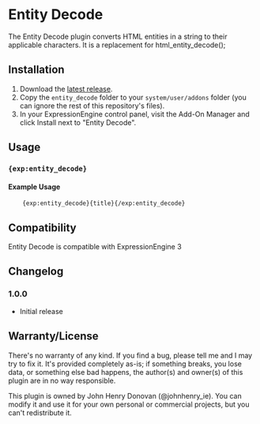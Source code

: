 # Entity Decode

The Entity Decode plugin converts HTML entities in a string to their applicable characters. It is a replacement for html_entity_decode();

## Installation

1. Download the [latest release](https://github.com/john-henry/Entity-Decode/releases/latest).
2. Copy the `entity_decode` folder to your `system/user/addons` folder (you can ignore the rest of this repository's files).
3. In your ExpressionEngine control panel, visit the Add-On Manager and click Install next to "Entity Decode".


## Usage

### `{exp:entity_decode}`


#### Example Usage

        {exp:entity_decode}{title}{/exp:entity_decode}


## Compatibility

Entity Decode is compatible with ExpressionEngine 3

## Changelog


### 1.0.0

- Initial release

## Warranty/License

There's no warranty of any kind. If you find a bug, please tell me and I may try to fix it. It's provided completely as-is; if something breaks, you lose data, or something else bad happens, the author(s) and owner(s) of this plugin are in no way responsible.

This plugin is owned by John Henry Donovan (@johnhenry_ie). You can modify it and use it for your own personal or commercial projects, but you can't redistribute it.
